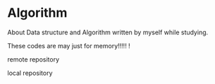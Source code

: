 # Algorithm
About Data structure and Algorithm written by myself while studying.

These codes are may just for memory!!!!! !

remote repository


local repository